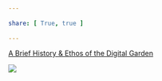 ---  
share: [ True, true ]  
---  
[A Brief History & Ethos of the Digital Garden](https://maggieappleton.com/garden-history)  
![](https://res.cloudinary.com/dg3gyk0gu/image/upload/c_scale,f_auto,q_auto:good,w_1100/v1593765637/maggieappleton.com/notes/garden-history/digital-garden.png)